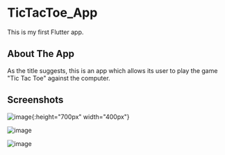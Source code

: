 # TicTacToe_App

This is my first Flutter app.

## About The App

As the title suggests, this is an app which allows its user to play the game "Tic Tac Toe" against the computer.

## Screenshots
![image](https://user-images.githubusercontent.com/69068704/142366166-71b2a218-9f1e-4223-8fc4-13cc22764500.png){:height="700px" width="400px"}



![image](https://user-images.githubusercontent.com/69068704/142366274-ec65f994-7f6b-480c-b19a-f05c156093ed.png)



![image](https://user-images.githubusercontent.com/69068704/142366529-b7603f16-3347-4696-a8dd-595786cfa8b9.png)




